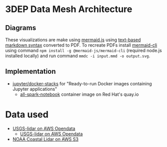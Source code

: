# 3DEP Data Mesh Architecture

## Diagrams

These visualizations are make using [mermaid.js](https://mermaid.js.org/) using [text-based markdown syntax](https://mermaid.js.org/syntax/flowchart.html?id=flowcharts-basic-syntax) converted to PDF. To recreate PDFs install [mermaid-cli](https://github.com/mermaid-js/mermaid-cli) using command `npm install -g @mermaid-js/mermaid-cli` (required node.js installed locally) and run command `mmdc -i input.mmd -o output.svg`.

## Implementation

* [jupyter/docker-stacks](https://github.com/jupyter/docker-stacks) for "Ready-to-run Docker images containing Jupyter applications"
    * [all-spark-notebook](https://quay.io/repository/jupyter/all-spark-notebook) container image on Red Hat's quay.io

# Data used

* [USGS-lidar on AWS Opendata](https://aws.amazon.com/marketplace/pp/prodview-647e3hzk3b3jc?sr=0-2&ref_=beagle&applicationId=AWSMPContessa#overview)
    * [USGS-lidar on AWS Opendata](https://registry.opendata.aws/usgs-lidar/)
* [NOAA Coastal Lidar on AWS S3](https://noaa-nos-coastal-lidar-pds.s3.amazonaws.com/index.html#entwine/stac/)
